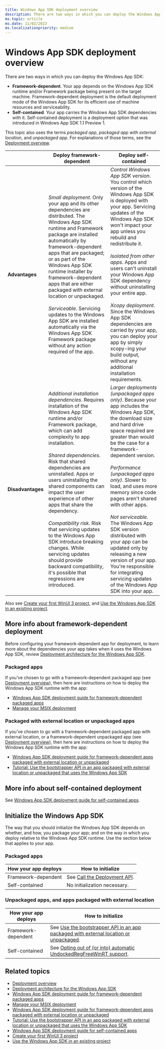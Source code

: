 ```yaml
---
title: Windows App SDK deployment overview
description: There are two ways in which you can deploy the Windows App SDK&mdash;framework-dependent or self-contained.
ms.topic: article
ms.date: 11/02/2023
ms.localizationpriority: medium
---
```


# Windows App SDK deployment overview

There are two ways in which you can deploy the Windows App SDK:

* **Framework-dependent**. Your app depends on the Windows App SDK runtime and/or Framework package being present on the target machine. Framework-dependent deployment is the default deployment mode of the Windows App SDK for its efficient use of machine resources and serviceability.
* **Self-contained**. Your app carries the Windows App SDK dependencies with it. Self-contained deployment is a deployment option that was introduced in Windows App SDK 1.1 Preview 1.

This topic also uses the terms *packaged app*, *packaged app with external location*, and *unpackaged app*. For explanations of those terms, see the [Deployment overview](./index.md).

| | Deploy framework-dependent | Deploy self-contained |
| - | - | - |
| **Advantages** | *Small deployment*. Only your app and its other dependencies are distributed. The Windows App SDK runtime and Framework package are installed automatically by framework-dependent apps that are packaged; or as part of the Windows App SDK runtime installer by framework-dependent apps that are either packaged with external location or unpackaged.<br/><br/>*Serviceable*. Servicing updates to the Windows App SDK are installed automatically via the Windows App SDK Framework package without any action required of the app. | *Control Windows App SDK version*. You control which version of the Windows App SDK is deployed with your app. Servicing updates of the Windows App SDK won't impact your app unless you rebuild and redistribute it.<br/><br/>*Isolated from other apps*. Apps and users can't uninstall your Windows App SDK dependency without uninstalling your entire app.<br/><br/>*Xcopy deployment*. Since the Windows App SDK dependencies are carried by your app, you can deploy your app by simply xcopy-ing your build output, without any additional installation requirements. |
| **Disadvantages** | *Additional installation dependencies*. Requires installation of the Windows App SDK runtime and/or Framework package, which can add complexity to app installation.<br/><br/>*Shared dependencies*. Risk that shared dependencies are uninstalled. Apps or users uninstalling the shared components can impact the user experience of other apps that share the dependency.<br/><br/>*Compatibility risk*. Risk that servicing updates to the Windows App SDK introduce breaking changes. While servicing updates should provide backward compatibility, it's possible that regressions are introduced. | *Larger deployments (unpackaged apps only)*. Because your app includes the Windows App SDK, the download size and hard drive space required are greater than would be the case for a framework-dependent version.<br/><br/>*Performance (unpackaged apps only)*. Slower to load, and uses more memory since code pages aren't shared with other apps.<br/><br/>*Not serviceable*. The Windows App SDK version distributed with your app can be updated only by releasing a new version of your app. You're responsible for integrating servicing updates of the Windows App SDK into your app. |

Also see [Create your first WinUI 3 project](../winui/winui3/create-your-first-winui3-app.md), and [Use the Windows App SDK in an existing project](../windows-app-sdk/use-windows-app-sdk-in-existing-project.md).

## More info about framework-dependent deployment

Before configuring your framework-dependent app for deployment, to learn more about the dependencies your app takes when it uses the Windows App SDK, review [Deployment architecture for the Windows App SDK](../windows-app-sdk/deployment-architecture.md).

### Packaged apps

If you've chosen to go with a framework-dependent packaged app (see [Deployment overview](./index.md)), then here are instructions on how to deploy the Windows App SDK runtime with the app:

* [Windows App SDK deployment guide for framework-dependent packaged apps](../windows-app-sdk/deploy-packaged-apps.md)
* [Manage your MSIX deployment](/windows/msix/desktop/managing-your-msix-deployment-overview)

### Packaged with external location or unpackaged apps

If you've chosen to go with a framework-dependent packaged app with external location, or a framework-dependent unpackaged app (see [Deployment overview](./index.md)), then here are instructions on how to deploy the Windows App SDK runtime with the app:

* [Windows App SDK deployment guide for framework-dependent apps packaged with external location or unpackaged](../windows-app-sdk/deploy-unpackaged-apps.md)
* [Tutorial: Use the bootstrapper API in an app packaged with external location or unpackaged that uses the Windows App SDK](../windows-app-sdk/tutorial-unpackaged-deployment.md)

## More info about self-contained deployment

See [Windows App SDK deployment guide for self-contained apps](./self-contained-deploy/deploy-self-contained-apps.md).

## Initialize the Windows App SDK

The way that you should initialize the Windows App SDK depends on whether, and how, you package your app; and on the way in which you deploy relative to the Windows App SDK runtime. Use the section below that applies to your app.

### Packaged apps

|How your app deploys|How to initialize|
|-|-|
|Framework-dependent|See [Call the Deployment API](../windows-app-sdk/deploy-packaged-apps.md#call-the-deployment-api).|
|Self-contained|No initialization necessary.|

### Unpackaged apps, and apps packaged with external location

|How your app deploys|How to initialize|
|-|-|
|Framework-dependent|See [Use the bootstrapper API in an app packaged with external location or unpackaged](../windows-app-sdk/tutorial-unpackaged-deployment.md).|
|Self-contained|See [Opting out of (or into) automatic UndockedRegFreeWinRT support](./self-contained-deploy/deploy-self-contained-apps.md#opting-out-of-or-into-automatic-undockedregfreewinrt-support).|

## Related topics

* [Deployment overview](./index.md)
* [Deployment architecture for the Windows App SDK](../windows-app-sdk/deployment-architecture.md)
* [Windows App SDK deployment guide for framework-dependent packaged apps](../windows-app-sdk/deploy-packaged-apps.md)
* [Manage your MSIX deployment](/windows/msix/desktop/managing-your-msix-deployment-overview)
* [Windows App SDK deployment guide for framework-dependent apps packaged with external location or unpackaged](../windows-app-sdk/deploy-unpackaged-apps.md)
* [Tutorial: Use the bootstrapper API in an app packaged with external location or unpackaged that uses the Windows App SDK](../windows-app-sdk/tutorial-unpackaged-deployment.md)
* [Windows App SDK deployment guide for self-contained apps](./self-contained-deploy/deploy-self-contained-apps.md)
* [Create your first WinUI 3 project](../winui/winui3/create-your-first-winui3-app.md)
* [Use the Windows App SDK in an existing project](../windows-app-sdk/use-windows-app-sdk-in-existing-project.md)
